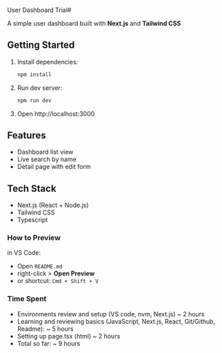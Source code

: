  User Dashboard Trial#

A simple user dashboard built with **Next.js** and **Tailwind CSS**

## Getting Started

1. Install dependencies:
    ```bash
    npm install
2. Run dev server:
    ```bash
    npm run dev
3. Open http://localhost:3000

## Features
- Dashboard list view
- Live search by name
- Detail page with edit form

## Tech Stack
- Next.js (React + Node.js)
- Tailwind CSS
- Typescript

### How to Preview
in VS Code:
- Open `README.md`
- right-click > **Open Preview**
- or shortcut: `Cmd + Shift + V`

### Time Spent
- Environments review and setup (VS code, nvm, Next.js) ~ 2 hours
- Learning and reviewing basics (JavaScript, Next.js, React, Git/Github, Readme): ~ 5 hours
- Setting up page.tsx (html) ~ 2 hours
- Total so far: ~ 9 hours